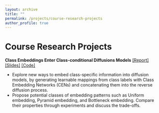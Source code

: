```yaml
---
layout: archive
title: ""
permalink: /projects/course-research-projects
author_profile: true
---
```


# Course Research Projects

**Class Embeddings Enter Class-conditional Diffusions Models**
[[Report]](https://chuanyangjin.github.io/files/Class%20Embeddings%20Enter%20Class-conditional%20Diffusion%20Models.pdf)
[[Slides]](https://docs.google.com/presentation/d/e/2PACX-1vTvGMT2H66s4uIegT8PKpEBYM8601moDXhtDcQtAQXQdEvhVm93Urnn9DuqjzCS76JSOQI8niCH067A/pub?start=false&loop=true&delayms=3000)
[[Code]](https://github.com/chuanyangjin/DDPM-with-Class-Embeddings)

- Explore new ways to embed class-specific information into diffusion models, by generating learnable mappings from class labels with Class Embedding Networks (CENs) and concatenating them into the reverse diffusion process.
- Propose potential classes of embedding patterns such as Uniform embedding, Pyramid embedding, and Bottleneck embedding. Compare their properties through experiments and discuss the trade-offs.
